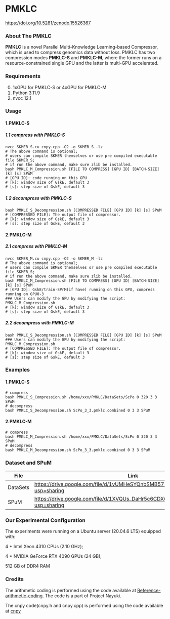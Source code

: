 # PMKLC
https://doi.org/10.5281/zenodo.15526367
### About The PMKLC

**PMKLC** is a novel Parallel Multi-Knowledge Learning-based Compressor, which is used to compress  genomics data without loss. PMKLC has two compression modes **PMKLC-S** and **PMKLC-M**, where the former runs on a resource-constrained single GPU and the latter is multi-GPU accelerated.

### Requirements

0. 1xGPU for PMKLC-S or 4xGPU for PMKLC-M
1. Python 3.11.9
2. nvcc 12.1

### Usage

#### 1.PMKLC-S

##### 1.1 compress with PMKLC-S

```shell
nvcc SKMER_S.cu cnpy.cpp -O2 -o SKMER_S -lz
# The above command is optional; 
# users can compile SKMER themselves or use pre compiled executable file SKMER_S;
# if run the above command, make sure zlib be installed.
bash PMKLC_M_Compression.sh [FILE TO COMPRESS] [GPU ID] [BATCH-SIZE] [k] [s] SPuM
# [GPU ID]: code running on this GPU
# [k]: window size of GskE, default 3
# [s]: step size of GskE, default 3
```

##### 1.2 decompress with PMKLC-S

```shell
bash PMKLC_S_Decompression.sh [COMPRESSED FILE] [GPU ID] [k] [s] SPuM
# [COMPRESSED FILE]: The output file of compressor.
# [k]: window size of GskE, default 3
# [s]: step size of GskE, default 3
```

#### 2.PMKLC-M

##### 2.1 compress with PMKLC-M

```shell
nvcc SKMER_M.cu cnpy.cpp -O2 -o SKMER_M -lz
# The above command is optional; 
# users can compile SKMER themselves or use pre compiled executable file SKMER_S;
# if run the above command, make sure zlib be installed.
bash PMKLC_M_Compression.sh [FILE TO COMPRESS] [GPU ID] [BATCH-SIZE] [k] [s] SPuM
# [GPU ID]: GskE/train-SPrM(if have) running on this GPU, compress running on GPU0-3
### Users can modify the GPU by modifying the script: PMKLC_M_Compression.sh
# [k]: window size of GskE, default 3
# [s]: step size of GskE, default 3
```

##### 2.2 decompress with PMKLC-M

```shell
bash PMKLC_S_Decompression.sh [COMPRESSED FILE] [GPU ID] [k] [s] SPuM
### Users can modify the GPU by modifying the script: PMKLC_M_Compression.sh
# [COMPRESSED FILE]: The output file of compressor.
# [k]: window size of GskE, default 3
# [s]: step size of GskE, default 3
```

### Examples

#### 1.PMKLC-S

```shell
# compress
bash PMKLC_S_Compression.sh /home/xxx/PMKLC/DataSets/ScPo 0 320 3 3 SPuM
# decompress
bash PMKLC_S_Decompression.sh ScPo_3_3.pmklc.combined 0 3 3 SPuM
```

#### 2.PMKLC-M

```shell
# compress
bash PMKLC_M_Compression.sh /home/xxx/PMKLC/DataSets/ScPo 0 320 3 3 SPuM
# decompress
bash PMKLC_M_Decompression.sh ScPo_3_3.pmklc.combined 0 3 3 SPuM
```

### Dataset and SPuM

| File     | Link                                                         |
| -------- | ------------------------------------------------------------ |
| DataSets | https://drive.google.com/file/d/1vUMHeSYQnbSMB571EgpviDzGv4QsKCOr/view?usp=sharing |
| SPuM     | https://drive.google.com/file/d/1XVQUs_DaHr5c6CDX6wP-0cdFceba5AJ9/view?usp=sharing |


### Our Experimental Configuration

The experiments were running on a Ubuntu server (20.04.6 LTS) equipped with:

4 * Intel Xeon 4310 CPUs (2.10 GHz);

4 * NVIDIA GeForce RTX 4090 GPUs (24 GB);

512 GB of DDR4 RAM

### Credits

The arithmetic coding is performed using the code available at [Reference-arithmetic-coding](https://github.com/nayuki/Reference-arithmetic-coding). The code is a part of Project Nayuki.

The cnpy code(cnpy.h and cnpy.cpp) is performed using the code available at [cnpy](https://github.com/rogersce/cnpy)
